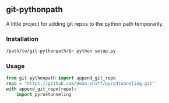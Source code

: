 ## git-pythonpath

A little project for adding git repos to the python path temporarily.

### Installation

```bash
/path/to/git-pythonpath/$> python setup.py
```

### Usage

```python
from git-pythonpath import append_git_repo
repo = "https://github.com/dean-shaff/pyro4tunneling.git"
with append_git_repo(repo):
    import pyro4tunneling

```
